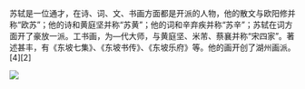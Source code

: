 苏轼是一位通才，在诗、词、文、书画方面都是开派的人物，他的散文与欧阳修并称“欧苏”；他的诗和黄庭坚并称“苏黄”；他的词和辛弃疾并称“苏辛”；苏轼在词方面开了豪放一派。工书画，为—代大师，与黄庭坚、米芾、蔡襄并称“宋四家”。著述甚丰，有《东坡七集》、《东坡书传》、《东坡乐府》等。他的画开创了湖州画派。[4][2]

![](https://pic.baike.soso.com/ugc/baikepic2/0/20230628195827-954586411_jpeg_1020_1195_1149367.jpg/300)